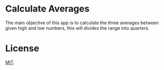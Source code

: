 # Calculate Averages

The main objective of this app is to calculate the three averages between given high and low numbers, this will divides the range into quarters.

# License

[MIT](LICENSE).
